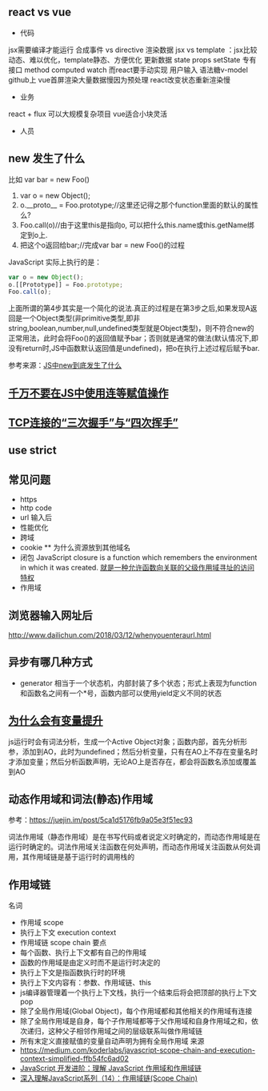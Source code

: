 ## react vs vue

- 代码

jsx需要编译才能运行
合成事件 vs directive
渲染数据 jsx vs template ：jsx比较动态、难以优化，template静态、方便优化
更新数据 state props setState 专有接口
method computed watch 而react要手动实现
用户输入 语法糖v-model
github上
vue首屏渲染大量数据慢因为预处理 react改变状态重新渲染慢

- 业务

react + flux 可以大规模复杂项目
vue适合小块灵活

- 人员

## new 发生了什么
比如 var bar = new Foo()
1. var o = new Object();
2. o.\_\_proto\_\_ = Foo.prototype;//这里还记得之那个function里面的默认的属性么?
3. Foo.call(o)//由于这里this是指向o, 可以把什么this.name或this.getName绑定到o上.
4. 把这个o返回给bar;//完成var bar = new Foo()的过程

JavaScript 实际上执行的是：

```javascript
var o = new Object();
o.[[Prototype]] = Foo.prototype;
Foo.call(o);
```

上面所谓的第4步其实是一个简化的说法.真正的过程是在第3步之后,如果发现A返回是一个Object类型(非primitive类型,即非string,boolean,number,null,undefined类型就是Object类型)，则不符合new的正常用法，此时会将Foo()的返回值赋予bar；否则就是通常的做法(默认情况下,即没有return时,JS中函数默认返回值是undefined)，把o在执行上述过程后赋予bar.

参考来源：[JS中new到底发生了什么](https://warjiang.github.io/devcat/2016/05/12/JS%E4%B8%ADnew%E5%88%B0%E5%BA%95%E5%8F%91%E7%94%9F%E4%BA%86%E4%BB%80%E4%B9%88/)

## [千万不要在JS中使用连等赋值操作](https://www.cnblogs.com/xxcanghai/p/4998076.html)

## [TCP连接的“三次握手”与“四次挥手”](https://blog.csdn.net/u011080472/article/details/51207869)

## use strict

## 常见问题
- https
- http code
- url 输入后
- 性能优化
- 跨域
- cookie ** 为什么资源放到其他域名
- 闭包
  JavaScript closure is a function which remembers the environment in which it was created.
  [就是一种允许函数向关联的父级作用域寻址的访问特权](https://www.zhihu.com/question/34547104/answer/59613890)
- 作用域

## 浏览器输入网址后

<http://www.dailichun.com/2018/03/12/whenyouenteraurl.html>

## 异步有哪几种方式

- generator 
  相当于一个状态机，内部封装了多个状态；形式上表现为function和函数名之间有一个*号，函数内部可以使用yield定义不同的状态

## [为什么会有变量提升](https://blog.csdn.net/qq_24839991/article/details/80199693)
js运行时会有词法分析，生成一个Active Object对象；函数内部，首先分析形参，添加到AO，此时为undefined；然后分析变量，只有在AO上不存在变量名时才添加变量；然后分析函数声明，无论AO上是否存在，都会将函数名添加或覆盖到AO

## 动态作用域和词法(静态)作用域
参考：https://juejin.im/post/5ca1d5176fb9a05e3f51ec93

词法作用域（静态作用域）是在书写代码或者说定义时确定的，而动态作用域是在运行时确定的。词法作用域关注函数在何处声明，而动态作用域关注函数从何处调用，其作用域链是基于运行时的调用栈的
## 作用域链
名词
- 作用域 scope
- 执行上下文 execution context
- 作用域链 scope chain
要点
- 每个函数、执行上下文都有自己的作用域
- 函数的作用域是由定义时而不是运行时决定的
- 执行上下文是指函数执行时的环境
- 执行上下文内容有：参数、作用域链、this
- js编译器管理着一个执行上下文栈，执行一个结束后将会把顶部的执行上下文pop
- 除了全局作用域(Global Object)，每个作用域都和其他相关的作用域有连接
- 除了全局作用域是自身，每个子作用域都等于父作用域和自身作用域之和，依次递归，这种父子相邻作用域之间的层级联系叫做作用域链
- 所有末定义直接赋值的变量自动声明为拥有全局作用域
来源
- <https://medium.com/koderlabs/javascript-scope-chain-and-execution-context-simplified-ffb54fc6ad02>
- [JavaScript 开发进阶：理解 JavaScript 作用域和作用域链](http://www.cnblogs.com/lhb25/archive/2011/09/06/javascript-scope-chain.html)
- [深入理解JavaScript系列（14）：作用域链(Scope Chain)](http://www.cnblogs.com/TomXu/archive/2012/01/18/2312463.html)